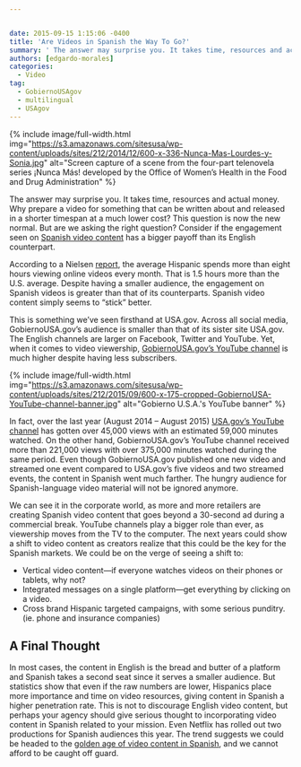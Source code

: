 ```yaml
---


date: 2015-09-15 1:15:06 -0400
title: 'Are Videos in Spanish the Way To Go?'
summary: ' The answer may surprise you. It takes time, resources and actual money. Why prepare a video for something that can be written about and released in a'
authors: [edgardo-morales]
categories:
  - Video
tag:
  - GobiernoUSAgov
  - multilingual
  - USAgov
---
```



{% include image/full-width.html img="https://s3.amazonaws.com/sitesusa/wp-content/uploads/sites/212/2014/12/600-x-336-Nunca-Mas-Lourdes-y-Sonia.jpg" alt="Screen capture of a scene from the four-part telenovela series ¡Nunca Más! developed by the Office of Women’s Health in the Food and Drug Administration" %}

The answer may surprise you. It takes time, resources and actual money. Why prepare a video for something that can be written about and released in a shorter timespan at a much lower cost? This question is now the new normal. But are we asking the right question? Consider if the engagement seen on [Spanish video content](https://www.WHATEVER/2014/12/05/promoting-womens-health-through-dynamic-multilingual-content/) has a bigger payoff than its English counterpart.

According to a Nielsen [report](http://www.nielsen.com/us/en/insights/news/2014/digital-es-universal-how-us-hispanics-are-driving-growth-in-digital.html), the average Hispanic spends more than eight hours viewing online videos every month. That is 1.5 hours more than the U.S. average. Despite having a smaller audience, the engagement on Spanish videos is greater than that of its counterparts. Spanish video content simply seems to “stick” better.

This is something we’ve seen firsthand at USA.gov. Across all social media, GobiernoUSA.gov’s audience is smaller than that of its sister site USA.gov. The English channels are larger on Facebook, Twitter and YouTube. Yet, when it comes to video viewership, [GobiernoUSA.gov’s YouTube channel](https://www.youtube.com/user/GobiernoUSA) is much higher despite having less subscribers.


{% include image/full-width.html img="https://s3.amazonaws.com/sitesusa/wp-content/uploads/sites/212/2015/09/600-x-175-cropped-GobiernoUSA-YouTube-channel-banner.jpg" alt="Gobierno U.S.A.'s YouTube banner" %}

In fact, over the last year (August 2014 &#8211; August 2015) [USA.gov’s YouTube channel](https://www.youtube.com/user/USGovernment) has gotten over 45,000 views with an estimated 59,000 minutes watched. On the other hand, GobiernoUSA.gov’s YouTube channel received more than 221,000 views with over 375,000 minutes watched during the same period. Even though GobiernoUSA.gov published one new video and streamed one event compared to USA.gov’s five videos and two streamed events, the content in Spanish went much farther. The hungry audience for Spanish-language video material will not be ignored anymore.

We can see it in the corporate world, as more and more retailers are creating Spanish video content that goes beyond a 30-second ad during a commercial break. YouTube channels play a bigger role than ever, as viewership moves from the TV to the computer. The next years could show a shift to video content as creators realize that this could be the key for the Spanish markets. We could be on the verge of seeing a shift to:

  * Vertical video content—if everyone watches videos on their phones or tablets, why not?
  * Integrated messages on a single platform—get everything by clicking on a video.
  * Cross brand Hispanic targeted campaigns, with some serious punditry. (ie. phone and insurance companies)

## A Final Thought

In most cases, the content in English is the bread and butter of a platform and Spanish takes a second seat since it serves a smaller audience. But statistics show that even if the raw numbers are lower, Hispanics place more importance and time on video resources, giving content in Spanish a higher penetration rate. This is not to discourage English video content, but perhaps your agency should give serious thought to incorporating video content in Spanish related to your mission. Even Netflix has rolled out two productions for Spanish audiences this year. The trend suggests we could be headed to the [golden age of video content in Spanish](https://www.WHATEVER/2014/09/30/trends-on-tuesday-meet-the-mobile-power-users/), and we cannot afford to be caught off guard.